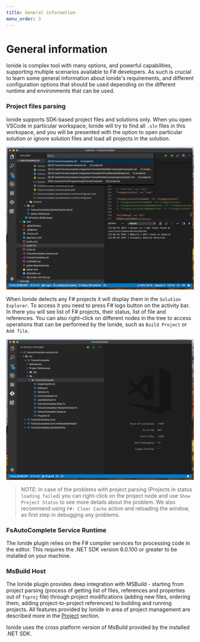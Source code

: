 ```yaml
---
title: General information
menu_order: 3
---
```


# General information

Ionide is complex tool with many options, and powerful capabilities, supporting multiple scenarios available to F# developers. As such is crucial to learn some general information about Ionide's requirements, and different configuration options that should be used depending on the different runtime and environments that can be used.

### Project files parsing

Ionide supports SDK-based project files and solutions only. When you open VSCode in particular workspace, Ionide will try to find all `.sln` files in this workspace, and you will be presented with the option to open particular solution or ignore solution files and load all projects in the solution.

<img class="gif" src="/static/images/chooseSolution.png" />

When Ionide detects any F# projects it will display them in the `Solution Explorer`. To access it you need to press F# logo button on the activity bar. In there you will see list of F# projects, their status, list of file and references. You can also right-click on different nodes in the tree to access operations that can be performed by the Ionide, such as `Build Project` or `Add file`.

<img class="gif" src="/static/images/projectExplorer.png" />

> NOTE: In case of the problems with project parsing (Projects in status `loading failed`) you can right-click on the project node and use `Show Project Status` to see more details about the problem. We also recommend using `F#: Clear Cache` action and reloading the window, as first step in debugging any problems.

### FsAutoComplete Service Runtime

The Ionide plugin relies on the F# compiler services for processing code in the editor. This requires the .NET SDK version 6.0.100 or greater to be installed on your machine.

### MsBuild Host

The Ionide plugin provides deep integration with MSBuild - starting from project parsing (process of getting list of files, references and properties out of `fsproj` file) through project modifications (adding new files, ordering them, adding project-to-project references) to building and running projects. All features provided by Ionide in area of project management are described more in the [Project](project) section.

Ionide uses the cross platform version of MsBuild provided by the installed .NET SDK.
